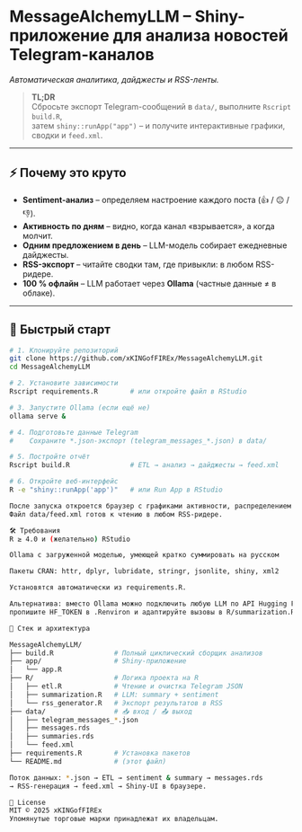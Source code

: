 # **MessageAlchemyLLM** – Shiny-приложение для анализа новостей Telegram-каналов 
*Автоматическая аналитика, дайджесты и RSS-ленты.*

> **TL;DR**  
> Сбросьте экспорт Telegram-сообщений в `data/`, выполните `Rscript build.R`,  
> затем `shiny::runApp("app")` – и получите интерактивные графики, сводки и `feed.xml`.

---

## ⚡️ Почему это круто

* **Sentiment-анализ** – определяем настроение каждого поста (👍 / 😐 / 👎).  
* **Активность по дням** – видно, когда канал «взрывается», а когда молчит.  
* **Одним предложением в день** – LLM-модель собирает ежедневные дайджесты.  
* **RSS-экспорт** – читайте сводки там, где привыкли: в любом RSS-ридере.  
* **100 % офлайн** – LLM работает через **Ollama** (частные данные ≠ в облаке).  

---

## 🚀 Быстрый старт

```bash
# 1. Клонируйте репозиторий
git clone https://github.com/xKINGofFIREx/MessageAlchemyLLM.git
cd MessageAlchemyLLM

# 2. Установите зависимости
Rscript requirements.R        # или откройте файл в RStudio

# 3. Запустите Ollama (если ещё не)
ollama serve &

# 4. Подготовьте данные Telegram
#    Сохраните *.json-экспорт (telegram_messages_*.json) в data/

# 5. Постройте отчёт
Rscript build.R               # ETL → анализ → дайджесты → feed.xml

# 6. Откройте веб-интерфейс
R -e "shiny::runApp('app')"   # или Run App в RStudio

После запуска откроется браузер с графиками активности, распределением тональностей и текстовыми дайджестами по дням.
Файл data/feed.xml готов к чтению в любом RSS-ридере.

🛠️ Требования
R ≥ 4.0 и (желательно) RStudio

Ollama с загруженной моделью, умеющей кратко суммировать на русском

Пакеты CRAN: httr, dplyr, lubridate, stringr, jsonlite, shiny, xml2

Установятся автоматически из requirements.R.

Альтернатива: вместо Ollama можно подключить любую LLM по API Hugging Face –
пропишите HF_TOKEN в .Renviron и адаптируйте вызовы в R/summarization.R.

🧬 Стек и архитектура

MessageAlchemyLLM/
├── build.R               # Полный циклический сборщик анализов
├── app/                  # Shiny-приложение
│   └── app.R
├── R/                    # Логика проекта на R
│   ├── etl.R             # Чтение и очистка Telegram JSON
│   ├── summarization.R   # LLM: summary + sentiment
│   └── rss_generator.R   # Экспорт результатов в RSS
├── data/                 # 📥 вход / 📤 выход
│   ├── telegram_messages_*.json
│   ├── messages.rds
│   ├── summaries.rds
│   └── feed.xml
├── requirements.R        # Установка пакетов
└── README.md             # (этот файл)

Поток данных: *.json → ETL → sentiment & summary → messages.rds
→ RSS-генерация → feed.xml → Shiny-UI в браузере.

📜 License
MIT © 2025 xKINGofFIREx
Упомянутые торговые марки принадлежат их владельцам.

